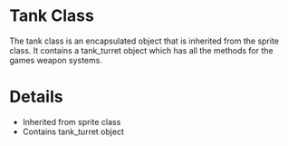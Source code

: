 # Tank Class #

The tank class is an encapsulated object that is inherited from the sprite class. It contains a tank\_turret object which has all the methods for the games weapon systems.


# Details #

  * Inherited from sprite class
  * Contains tank\_turret object